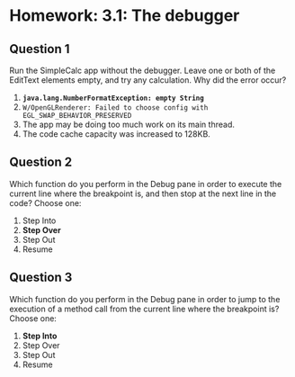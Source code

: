 # Homework: 3.1: The debugger

## Question 1

Run the SimpleCalc app without the debugger. Leave one or both of the EditText elements empty, and try any calculation. Why did the error occur?

1. **`java.lang.NumberFormatException: empty String`**
2. `W/OpenGLRenderer: Failed to choose config with EGL_SWAP_BEHAVIOR_PRESERVED`
3. The app may be doing too much work on its main thread.
4. The code cache capacity was increased to 128KB.

## Question 2

Which function do you perform in the Debug pane in order to execute the current line where the breakpoint is, and then stop at the next line in the code? Choose one:

1. Step Into
2. **Step Over**
3. Step Out
4. Resume

## Question 3

Which function do you perform in the Debug pane in order to jump to the execution of a method call from the current line where the breakpoint is? Choose one:

1. **Step Into**
2. Step Over
3. Step Out
4. Resume
